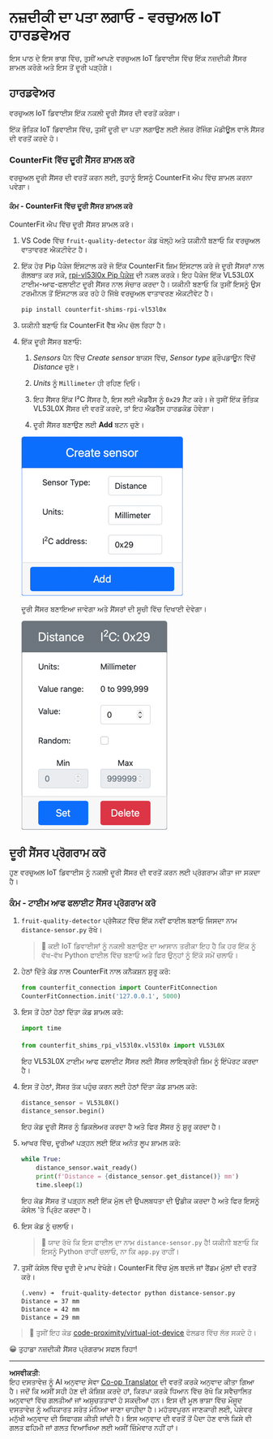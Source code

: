 <!--
CO_OP_TRANSLATOR_METADATA:
{
  "original_hash": "7e9f05bdc50a40fd924b1d66934471bf",
  "translation_date": "2025-08-27T10:54:48+00:00",
  "source_file": "4-manufacturing/lessons/4-trigger-fruit-detector/virtual-device-proximity.md",
  "language_code": "pa"
}
-->
# ਨਜ਼ਦੀਕੀ ਦਾ ਪਤਾ ਲਗਾਓ - ਵਰਚੁਅਲ IoT ਹਾਰਡਵੇਅਰ

ਇਸ ਪਾਠ ਦੇ ਇਸ ਭਾਗ ਵਿੱਚ, ਤੁਸੀਂ ਆਪਣੇ ਵਰਚੁਅਲ IoT ਡਿਵਾਈਸ ਵਿੱਚ ਇੱਕ ਨਜ਼ਦੀਕੀ ਸੈਂਸਰ ਸ਼ਾਮਲ ਕਰੋਗੇ ਅਤੇ ਇਸ ਤੋਂ ਦੂਰੀ ਪੜ੍ਹੋਗੇ।

## ਹਾਰਡਵੇਅਰ

ਵਰਚੁਅਲ IoT ਡਿਵਾਈਸ ਇੱਕ ਨਕਲੀ ਦੂਰੀ ਸੈਂਸਰ ਦੀ ਵਰਤੋਂ ਕਰੇਗਾ।

ਇੱਕ ਭੌਤਿਕ IoT ਡਿਵਾਈਸ ਵਿੱਚ, ਤੁਸੀਂ ਦੂਰੀ ਦਾ ਪਤਾ ਲਗਾਉਣ ਲਈ ਲੇਜ਼ਰ ਰੇਂਜਿੰਗ ਮੋਡੀਊਲ ਵਾਲੇ ਸੈਂਸਰ ਦੀ ਵਰਤੋਂ ਕਰਦੇ ਹੋ।

### CounterFit ਵਿੱਚ ਦੂਰੀ ਸੈਂਸਰ ਸ਼ਾਮਲ ਕਰੋ

ਵਰਚੁਅਲ ਦੂਰੀ ਸੈਂਸਰ ਦੀ ਵਰਤੋਂ ਕਰਨ ਲਈ, ਤੁਹਾਨੂੰ ਇਸਨੂੰ CounterFit ਐਪ ਵਿੱਚ ਸ਼ਾਮਲ ਕਰਨਾ ਪਵੇਗਾ।

#### ਕੰਮ - CounterFit ਵਿੱਚ ਦੂਰੀ ਸੈਂਸਰ ਸ਼ਾਮਲ ਕਰੋ

CounterFit ਐਪ ਵਿੱਚ ਦੂਰੀ ਸੈਂਸਰ ਸ਼ਾਮਲ ਕਰੋ।

1. VS Code ਵਿੱਚ `fruit-quality-detector` ਕੋਡ ਖੋਲ੍ਹੋ ਅਤੇ ਯਕੀਨੀ ਬਣਾਓ ਕਿ ਵਰਚੁਅਲ ਵਾਤਾਵਰਣ ਐਕਟੀਵੇਟ ਹੈ।

1. ਇੱਕ ਹੋਰ Pip ਪੈਕੇਜ ਇੰਸਟਾਲ ਕਰੋ ਜੋ ਇੱਕ CounterFit ਸ਼ਿਮ ਇੰਸਟਾਲ ਕਰੇ ਜੋ ਦੂਰੀ ਸੈਂਸਰਾਂ ਨਾਲ ਗੱਲਬਾਤ ਕਰ ਸਕੇ, [rpi-vl53l0x Pip ਪੈਕੇਜ](https://pypi.org/project/rpi-vl53l0x/) ਦੀ ਨਕਲ ਕਰਕੇ। ਇਹ ਪੈਕੇਜ ਇੱਕ VL53L0X ਟਾਈਮ-ਆਫ-ਫਲਾਈਟ ਦੂਰੀ ਸੈਂਸਰ ਨਾਲ ਸੰਚਾਰ ਕਰਦਾ ਹੈ। ਯਕੀਨੀ ਬਣਾਓ ਕਿ ਤੁਸੀਂ ਇਸਨੂੰ ਉਸ ਟਰਮੀਨਲ ਤੋਂ ਇੰਸਟਾਲ ਕਰ ਰਹੇ ਹੋ ਜਿੱਥੇ ਵਰਚੁਅਲ ਵਾਤਾਵਰਣ ਐਕਟੀਵੇਟ ਹੈ।

    ```sh
    pip install counterfit-shims-rpi-vl53l0x
    ```

1. ਯਕੀਨੀ ਬਣਾਓ ਕਿ CounterFit ਵੈੱਬ ਐਪ ਚੱਲ ਰਿਹਾ ਹੈ।

1. ਇੱਕ ਦੂਰੀ ਸੈਂਸਰ ਬਣਾਓ:

    1. *Sensors* ਪੈਨ ਵਿੱਚ *Create sensor* ਬਾਕਸ ਵਿੱਚ, *Sensor type* ਡ੍ਰੌਪਡਾਊਨ ਵਿੱਚੋਂ *Distance* ਚੁਣੋ।

    1. *Units* ਨੂੰ `Millimeter` ਹੀ ਰਹਿਣ ਦਿਓ।

    1. ਇਹ ਸੈਂਸਰ ਇੱਕ I²C ਸੈਂਸਰ ਹੈ, ਇਸ ਲਈ ਐਡਰੈੱਸ ਨੂੰ `0x29` ਸੈੱਟ ਕਰੋ। ਜੇ ਤੁਸੀਂ ਇੱਕ ਭੌਤਿਕ VL53L0X ਸੈਂਸਰ ਦੀ ਵਰਤੋਂ ਕਰਦੇ, ਤਾਂ ਇਹ ਐਡਰੈੱਸ ਹਾਰਡਕੋਡ ਹੋਵੇਗਾ।

    1. ਦੂਰੀ ਸੈਂਸਰ ਬਣਾਉਣ ਲਈ **Add** ਬਟਨ ਚੁਣੋ।

    ![ਦੂਰੀ ਸੈਂਸਰ ਸੈਟਿੰਗ](../../../../../translated_images/counterfit-create-distance-sensor.967c9fb98f27888d95920c9784d004c972490eb71f70397fe13bd70a79a879a3.pa.png)

    ਦੂਰੀ ਸੈਂਸਰ ਬਣਾਇਆ ਜਾਵੇਗਾ ਅਤੇ ਸੈਂਸਰਾਂ ਦੀ ਸੂਚੀ ਵਿੱਚ ਦਿਖਾਈ ਦੇਵੇਗਾ।

    ![ਦੂਰੀ ਸੈਂਸਰ ਬਣਾਇਆ ਗਿਆ](../../../../../translated_images/counterfit-distance-sensor.079eefeeea0b68afc36431ce8fcbe2f09a7e4916ed1cd5cb30e696db53bc18fa.pa.png)

## ਦੂਰੀ ਸੈਂਸਰ ਪ੍ਰੋਗਰਾਮ ਕਰੋ

ਹੁਣ ਵਰਚੁਅਲ IoT ਡਿਵਾਈਸ ਨੂੰ ਨਕਲੀ ਦੂਰੀ ਸੈਂਸਰ ਦੀ ਵਰਤੋਂ ਕਰਨ ਲਈ ਪ੍ਰੋਗਰਾਮ ਕੀਤਾ ਜਾ ਸਕਦਾ ਹੈ।

### ਕੰਮ - ਟਾਈਮ ਆਫ ਫਲਾਈਟ ਸੈਂਸਰ ਪ੍ਰੋਗਰਾਮ ਕਰੋ

1. `fruit-quality-detector` ਪ੍ਰੋਜੈਕਟ ਵਿੱਚ ਇੱਕ ਨਵੀਂ ਫਾਈਲ ਬਣਾਓ ਜਿਸਦਾ ਨਾਮ `distance-sensor.py` ਰੱਖੋ।

    > 💁 ਕਈ IoT ਡਿਵਾਈਸਾਂ ਨੂੰ ਨਕਲੀ ਬਣਾਉਣ ਦਾ ਆਸਾਨ ਤਰੀਕਾ ਇਹ ਹੈ ਕਿ ਹਰ ਇੱਕ ਨੂੰ ਵੱਖ-ਵੱਖ Python ਫਾਈਲ ਵਿੱਚ ਬਣਾਓ ਅਤੇ ਫਿਰ ਉਨ੍ਹਾਂ ਨੂੰ ਇੱਕੋ ਸਮੇਂ ਚਲਾਓ।

1. ਹੇਠਾਂ ਦਿੱਤੇ ਕੋਡ ਨਾਲ CounterFit ਨਾਲ ਕਨੈਕਸ਼ਨ ਸ਼ੁਰੂ ਕਰੋ:

    ```python
    from counterfit_connection import CounterFitConnection
    CounterFitConnection.init('127.0.0.1', 5000)
    ```

1. ਇਸ ਤੋਂ ਹੇਠਾਂ ਹੇਠਾਂ ਦਿੱਤਾ ਕੋਡ ਸ਼ਾਮਲ ਕਰੋ:

    ```python
    import time
    
    from counterfit_shims_rpi_vl53l0x.vl53l0x import VL53L0X
    ```

    ਇਹ VL53L0X ਟਾਈਮ ਆਫ ਫਲਾਈਟ ਸੈਂਸਰ ਲਈ ਸੈਂਸਰ ਲਾਇਬ੍ਰੇਰੀ ਸ਼ਿਮ ਨੂੰ ਇੰਪੋਰਟ ਕਰਦਾ ਹੈ।

1. ਇਸ ਤੋਂ ਹੇਠਾਂ, ਸੈਂਸਰ ਤੱਕ ਪਹੁੰਚ ਕਰਨ ਲਈ ਹੇਠਾਂ ਦਿੱਤਾ ਕੋਡ ਸ਼ਾਮਲ ਕਰੋ:

    ```python
    distance_sensor = VL53L0X()
    distance_sensor.begin()
    ```

    ਇਹ ਕੋਡ ਦੂਰੀ ਸੈਂਸਰ ਨੂੰ ਡਿਕਲੇਅਰ ਕਰਦਾ ਹੈ ਅਤੇ ਫਿਰ ਸੈਂਸਰ ਨੂੰ ਸ਼ੁਰੂ ਕਰਦਾ ਹੈ।

1. ਆਖਰ ਵਿੱਚ, ਦੂਰੀਆਂ ਪੜ੍ਹਨ ਲਈ ਇੱਕ ਅਨੰਤ ਲੂਪ ਸ਼ਾਮਲ ਕਰੋ:

    ```python
    while True:
        distance_sensor.wait_ready()
        print(f'Distance = {distance_sensor.get_distance()} mm')
        time.sleep(1)
    ```

    ਇਹ ਕੋਡ ਸੈਂਸਰ ਤੋਂ ਪੜ੍ਹਨ ਲਈ ਇੱਕ ਮੁੱਲ ਦੀ ਉਪਲਬਧਤਾ ਦੀ ਉਡੀਕ ਕਰਦਾ ਹੈ ਅਤੇ ਫਿਰ ਇਸਨੂੰ ਕੰਸੋਲ 'ਤੇ ਪ੍ਰਿੰਟ ਕਰਦਾ ਹੈ।

1. ਇਸ ਕੋਡ ਨੂੰ ਚਲਾਓ।

    > 💁 ਯਾਦ ਰੱਖੋ ਕਿ ਇਸ ਫਾਈਲ ਦਾ ਨਾਮ `distance-sensor.py` ਹੈ! ਯਕੀਨੀ ਬਣਾਓ ਕਿ ਇਸਨੂੰ Python ਰਾਹੀਂ ਚਲਾਓ, ਨਾ ਕਿ `app.py` ਰਾਹੀਂ।

1. ਤੁਸੀਂ ਕੰਸੋਲ ਵਿੱਚ ਦੂਰੀ ਦੇ ਮਾਪ ਵੇਖੋਗੇ। CounterFit ਵਿੱਚ ਮੁੱਲ ਬਦਲੋ ਜਾਂ ਰੈਂਡਮ ਮੁੱਲਾਂ ਦੀ ਵਰਤੋਂ ਕਰੋ।

    ```output
    (.venv) ➜  fruit-quality-detector python distance-sensor.py 
    Distance = 37 mm
    Distance = 42 mm
    Distance = 29 mm
    ```

> 💁 ਤੁਸੀਂ ਇਹ ਕੋਡ [code-proximity/virtual-iot-device](../../../../../4-manufacturing/lessons/4-trigger-fruit-detector/code-proximity/virtual-iot-device) ਫੋਲਡਰ ਵਿੱਚ ਲੱਭ ਸਕਦੇ ਹੋ।

😀 ਤੁਹਾਡਾ ਨਜ਼ਦੀਕੀ ਸੈਂਸਰ ਪ੍ਰੋਗਰਾਮ ਸਫਲ ਰਿਹਾ!

---

**ਅਸਵੀਕਤੀ**:  
ਇਹ ਦਸਤਾਵੇਜ਼ ਨੂੰ AI ਅਨੁਵਾਦ ਸੇਵਾ [Co-op Translator](https://github.com/Azure/co-op-translator) ਦੀ ਵਰਤੋਂ ਕਰਕੇ ਅਨੁਵਾਦ ਕੀਤਾ ਗਿਆ ਹੈ। ਜਦੋਂ ਕਿ ਅਸੀਂ ਸਹੀ ਹੋਣ ਦੀ ਕੋਸ਼ਿਸ਼ ਕਰਦੇ ਹਾਂ, ਕਿਰਪਾ ਕਰਕੇ ਧਿਆਨ ਵਿੱਚ ਰੱਖੋ ਕਿ ਸਵੈਚਾਲਿਤ ਅਨੁਵਾਦਾਂ ਵਿੱਚ ਗਲਤੀਆਂ ਜਾਂ ਅਸੁਚਤਤਾਵਾਂ ਹੋ ਸਕਦੀਆਂ ਹਨ। ਇਸ ਦੀ ਮੂਲ ਭਾਸ਼ਾ ਵਿੱਚ ਮੌਜੂਦ ਦਸਤਾਵੇਜ਼ ਨੂੰ ਅਧਿਕਾਰਤ ਸਰੋਤ ਮੰਨਿਆ ਜਾਣਾ ਚਾਹੀਦਾ ਹੈ। ਮਹੱਤਵਪੂਰਨ ਜਾਣਕਾਰੀ ਲਈ, ਪੇਸ਼ੇਵਰ ਮਨੁੱਖੀ ਅਨੁਵਾਦ ਦੀ ਸਿਫਾਰਸ਼ ਕੀਤੀ ਜਾਂਦੀ ਹੈ। ਇਸ ਅਨੁਵਾਦ ਦੀ ਵਰਤੋਂ ਤੋਂ ਪੈਦਾ ਹੋਣ ਵਾਲੇ ਕਿਸੇ ਵੀ ਗਲਤ ਫਹਿਮੀ ਜਾਂ ਗਲਤ ਵਿਆਖਿਆ ਲਈ ਅਸੀਂ ਜ਼ਿੰਮੇਵਾਰ ਨਹੀਂ ਹਾਂ।